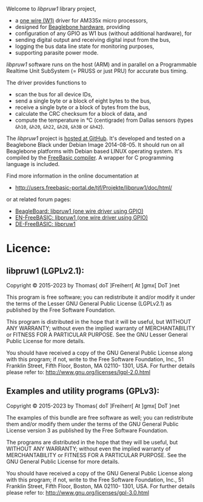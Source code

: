 Welcome to *libpruw1* library project,

- a [one wire (W1)](https://en.wikipedia.org/wiki/1-Wire) driver for AM335x micro processors,
- designed for [Beaglebone hardware](http://www.beaglebone.org), providing
- configuration of any GPIO as W1 bus (without additional hardware), for
- sending digital output and receiving digital input from the bus,
- logging the bus data line state for monitoring purposes,
- supporting parasite power mode.

*libpruw1* software runs on the host (ARM) and in parallel on a
Programmable Realtime Unit SubSystem (= PRUSS or just PRU) for accurate
bus timing.

The driver provides functions to

- scan the bus for all device IDs,
- send a single byte or a block of eight bytes to the bus,
- receive a single byte or a block of bytes from the bus,
- calculate the CRC checksum for a block of data, and
- compute the temperature in °C (centigrade) from Dallas sensors (types `&h10`, `&h20`, `&h22`, `&h28`, `&h3B` or `&h42`).

The *libpruw1* project is [hosted at GitHub](https://github.com/DTJF/libpruw1). It's
developed and tested on a Beaglebone Black under Debian Image
2014-08-05. It should run on all Beaglebone platforms with Debian based
LINUX operating system. It's compiled by the [FreeBasic
compiler](http://www.freebasic.net). A wrapper for C programming
language is included.

Find more information in the online documentation at

- http://users.freebasic-portal.de/tjf/Projekte/libpruw1/doc/html/

or at related forum pages:

- [BeagleBoard: libpruw1 (one wire driver using GPIO)](https://forum.beagleboard.org/t/libpruw1-one-wire-driver-using-gpio/35688)
- [EN-FreeBASIC: libpruw1 (one wire driver using GPIO)](https://www.freebasic.net/forum/viewtopic.php?t=32356)
- [DE-FreeBASIC: libpruw1](https://www.freebasic-portal.de/downloads/fb-on-arm/libpruw1-402.html)


Licence:
========

libpruw1 (LGPLv2.1):
--------------------------

Copyright &copy; 2015-2023 by Thomas{ doT ]Freiherr[ At ]gmx[ DoT }net

This program is free software; you can redistribute it and/or modify it
under the terms of the Lesser GNU General Public License (LGPLv2.1)
as published by the Free Software Foundation.

This program is distributed in the hope that it will be useful, but
WITHOUT ANY WARRANTY; without even the implied warranty of
MERCHANTABILITY or FITNESS FOR A PARTICULAR PURPOSE. See the GNU Lesser
General Public License for more details.

You should have received a copy of the GNU General Public License
along with this program; if not, write to the Free Software
Foundation, Inc., 51 Franklin Street, Fifth Floor, Boston, MA 02110-
1301, USA. For further details please refer to:
http://www.gnu.org/licenses/lgpl-2.0.html


Examples and utility programs (GPLv3):
--------------------------------------

Copyright &copy; 2015-2023 by Thomas{ doT ]Freiherr[ At ]gmx[ DoT }net

The examples of this bundle are free software as well; you can
redistribute them and/or modify them under the terms of the GNU
General Public License version 3 as published by the Free Software
Foundation.

The programs are distributed in the hope that they will be useful, but
WITHOUT ANY WARRANTY; without even the implied warranty of
MERCHANTABILITY or FITNESS FOR A PARTICULAR PURPOSE. See the GNU
General Public License for more details.

You should have received a copy of the GNU General Public License
along with this program; if not, write to the Free Software
Foundation, Inc., 51 Franklin Street, Fifth Floor, Boston, MA 02110-
1301, USA. For further details please refer to:
http://www.gnu.org/licenses/gpl-3.0.html
